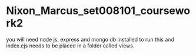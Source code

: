 # Nixon_Marcus_set008101_coursework2

you will need node js, express and mongo db installed to run this and index.ejs needs to be placed in a folder called views.
